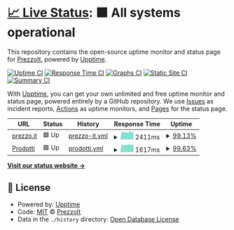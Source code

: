 # [📈 Live Status](https://PrezzoIt.github.io/status): <!--live status--> **🟩 All systems operational**

This repository contains the open-source uptime monitor and status page for [PrezzoIt](https://PrezzoIt.github.io/status), powered by [Upptime](https://github.com/upptime/upptime).

[![Uptime CI](https://github.com/koj-co/upptime/workflows/Uptime%20CI/badge.svg)](https://github.com/koj-co/upptime/actions?query=workflow%3A%22Uptime+CI%22)
[![Response Time CI](https://github.com/koj-co/upptime/workflows/Response%20Time%20CI/badge.svg)](https://github.com/koj-co/upptime/actions?query=workflow%3A%22Response+Time+CI%22)
[![Graphs CI](https://github.com/koj-co/upptime/workflows/Graphs%20CI/badge.svg)](https://github.com/koj-co/upptime/actions?query=workflow%3A%22Graphs+CI%22)
[![Static Site CI](https://github.com/koj-co/upptime/workflows/Static%20Site%20CI/badge.svg)](https://github.com/koj-co/upptime/actions?query=workflow%3A%22Static+Site+CI%22)
[![Summary CI](https://github.com/koj-co/upptime/workflows/Summary%20CI/badge.svg)](https://github.com/koj-co/upptime/actions?query=workflow%3A%22Summary+CI%22)

With [Upptime](https://upptime.js.org), you can get your own unlimited and free uptime monitor and status page, powered entirely by a GitHub repository. We use [Issues](https://github.com/PrezzoIt/status/issues) as incident reports, [Actions](https://github.com/PrezzoIt/status/actions) as uptime monitors, and [Pages](https://PrezzoIt.github.io/status) for the status page.

<!--start: status pages-->
<!-- This summary is generated by Upptime (https://github.com/upptime/upptime) -->
<!-- Do not edit this manually, your changes will be overwritten -->
<!-- prettier-ignore -->
| URL | Status | History | Response Time | Uptime |
| --- | ------ | ------- | ------------- | ------ |
| <img alt="" src="https://favicons.githubusercontent.com/prezzo.it" height="13"> [prezzo.it](https://prezzo.it/) | 🟩 Up | [prezzo-it.yml](https://github.com/PrezzoIt/status/commits/HEAD/history/prezzo-it.yml) | <details><summary><img alt="Response time graph" src="./graphs/prezzo-it/response-time-week.png" height="20"> 2411ms</summary><br><a href="https://prezzoit.github.io/status/history/prezzo-it"><img alt="Response time 2025" src="https://img.shields.io/endpoint?url=https%3A%2F%2Fraw.githubusercontent.com%2FPrezzoIt%2Fstatus%2FHEAD%2Fapi%2Fprezzo-it%2Fresponse-time.json"></a><br><a href="https://prezzoit.github.io/status/history/prezzo-it"><img alt="24-hour response time 2129" src="https://img.shields.io/endpoint?url=https%3A%2F%2Fraw.githubusercontent.com%2FPrezzoIt%2Fstatus%2FHEAD%2Fapi%2Fprezzo-it%2Fresponse-time-day.json"></a><br><a href="https://prezzoit.github.io/status/history/prezzo-it"><img alt="7-day response time 2411" src="https://img.shields.io/endpoint?url=https%3A%2F%2Fraw.githubusercontent.com%2FPrezzoIt%2Fstatus%2FHEAD%2Fapi%2Fprezzo-it%2Fresponse-time-week.json"></a><br><a href="https://prezzoit.github.io/status/history/prezzo-it"><img alt="30-day response time 2622" src="https://img.shields.io/endpoint?url=https%3A%2F%2Fraw.githubusercontent.com%2FPrezzoIt%2Fstatus%2FHEAD%2Fapi%2Fprezzo-it%2Fresponse-time-month.json"></a><br><a href="https://prezzoit.github.io/status/history/prezzo-it"><img alt="1-year response time 2232" src="https://img.shields.io/endpoint?url=https%3A%2F%2Fraw.githubusercontent.com%2FPrezzoIt%2Fstatus%2FHEAD%2Fapi%2Fprezzo-it%2Fresponse-time-year.json"></a></details> | <details><summary><a href="https://prezzoit.github.io/status/history/prezzo-it">99.13%</a></summary><a href="https://prezzoit.github.io/status/history/prezzo-it"><img alt="All-time uptime 99.79%" src="https://img.shields.io/endpoint?url=https%3A%2F%2Fraw.githubusercontent.com%2FPrezzoIt%2Fstatus%2FHEAD%2Fapi%2Fprezzo-it%2Fuptime.json"></a><br><a href="https://prezzoit.github.io/status/history/prezzo-it"><img alt="24-hour uptime 95.17%" src="https://img.shields.io/endpoint?url=https%3A%2F%2Fraw.githubusercontent.com%2FPrezzoIt%2Fstatus%2FHEAD%2Fapi%2Fprezzo-it%2Fuptime-day.json"></a><br><a href="https://prezzoit.github.io/status/history/prezzo-it"><img alt="7-day uptime 99.13%" src="https://img.shields.io/endpoint?url=https%3A%2F%2Fraw.githubusercontent.com%2FPrezzoIt%2Fstatus%2FHEAD%2Fapi%2Fprezzo-it%2Fuptime-week.json"></a><br><a href="https://prezzoit.github.io/status/history/prezzo-it"><img alt="30-day uptime 99.38%" src="https://img.shields.io/endpoint?url=https%3A%2F%2Fraw.githubusercontent.com%2FPrezzoIt%2Fstatus%2FHEAD%2Fapi%2Fprezzo-it%2Fuptime-month.json"></a><br><a href="https://prezzoit.github.io/status/history/prezzo-it"><img alt="1-year uptime 99.86%" src="https://img.shields.io/endpoint?url=https%3A%2F%2Fraw.githubusercontent.com%2FPrezzoIt%2Fstatus%2FHEAD%2Fapi%2Fprezzo-it%2Fuptime-year.json"></a></details>
| <img alt="" src="https://favicons.githubusercontent.com/prodotti.prezzo.it" height="13"> [Prodotti](https://prodotti.prezzo.it/) | 🟩 Up | [prodotti.yml](https://github.com/PrezzoIt/status/commits/HEAD/history/prodotti.yml) | <details><summary><img alt="Response time graph" src="./graphs/prodotti/response-time-week.png" height="20"> 1617ms</summary><br><a href="https://prezzoit.github.io/status/history/prodotti"><img alt="Response time 1485" src="https://img.shields.io/endpoint?url=https%3A%2F%2Fraw.githubusercontent.com%2FPrezzoIt%2Fstatus%2FHEAD%2Fapi%2Fprodotti%2Fresponse-time.json"></a><br><a href="https://prezzoit.github.io/status/history/prodotti"><img alt="24-hour response time 1484" src="https://img.shields.io/endpoint?url=https%3A%2F%2Fraw.githubusercontent.com%2FPrezzoIt%2Fstatus%2FHEAD%2Fapi%2Fprodotti%2Fresponse-time-day.json"></a><br><a href="https://prezzoit.github.io/status/history/prodotti"><img alt="7-day response time 1617" src="https://img.shields.io/endpoint?url=https%3A%2F%2Fraw.githubusercontent.com%2FPrezzoIt%2Fstatus%2FHEAD%2Fapi%2Fprodotti%2Fresponse-time-week.json"></a><br><a href="https://prezzoit.github.io/status/history/prodotti"><img alt="30-day response time 1555" src="https://img.shields.io/endpoint?url=https%3A%2F%2Fraw.githubusercontent.com%2FPrezzoIt%2Fstatus%2FHEAD%2Fapi%2Fprodotti%2Fresponse-time-month.json"></a><br><a href="https://prezzoit.github.io/status/history/prodotti"><img alt="1-year response time 1524" src="https://img.shields.io/endpoint?url=https%3A%2F%2Fraw.githubusercontent.com%2FPrezzoIt%2Fstatus%2FHEAD%2Fapi%2Fprodotti%2Fresponse-time-year.json"></a></details> | <details><summary><a href="https://prezzoit.github.io/status/history/prodotti">99.63%</a></summary><a href="https://prezzoit.github.io/status/history/prodotti"><img alt="All-time uptime 99.82%" src="https://img.shields.io/endpoint?url=https%3A%2F%2Fraw.githubusercontent.com%2FPrezzoIt%2Fstatus%2FHEAD%2Fapi%2Fprodotti%2Fuptime.json"></a><br><a href="https://prezzoit.github.io/status/history/prodotti"><img alt="24-hour uptime 98.57%" src="https://img.shields.io/endpoint?url=https%3A%2F%2Fraw.githubusercontent.com%2FPrezzoIt%2Fstatus%2FHEAD%2Fapi%2Fprodotti%2Fuptime-day.json"></a><br><a href="https://prezzoit.github.io/status/history/prodotti"><img alt="7-day uptime 99.63%" src="https://img.shields.io/endpoint?url=https%3A%2F%2Fraw.githubusercontent.com%2FPrezzoIt%2Fstatus%2FHEAD%2Fapi%2Fprodotti%2Fuptime-week.json"></a><br><a href="https://prezzoit.github.io/status/history/prodotti"><img alt="30-day uptime 99.70%" src="https://img.shields.io/endpoint?url=https%3A%2F%2Fraw.githubusercontent.com%2FPrezzoIt%2Fstatus%2FHEAD%2Fapi%2Fprodotti%2Fuptime-month.json"></a><br><a href="https://prezzoit.github.io/status/history/prodotti"><img alt="1-year uptime 99.91%" src="https://img.shields.io/endpoint?url=https%3A%2F%2Fraw.githubusercontent.com%2FPrezzoIt%2Fstatus%2FHEAD%2Fapi%2Fprodotti%2Fuptime-year.json"></a></details>

<!--end: status pages-->

[**Visit our status website →**](https://PrezzoIt.github.io/status)

## 📄 License

- Powered by: [Upptime](https://github.com/upptime/upptime)
- Code: [MIT](./LICENSE) © [PrezzoIt](https://PrezzoIt.github.io/status)
- Data in the `./history` directory: [Open Database License](https://opendatacommons.org/licenses/odbl/1-0/)
